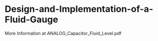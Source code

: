 # Design-and-Implementation-of-a-Fluid-Gauge
More Information at ANALOG_Capacitor_Fluid_Level.pdf


